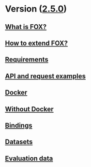 
[1]: ./fox.md
[2]: ./extendfox.md
[5]: ./requests.md
[6]: ./requirements.md
[7]: ./docker.md
[8]: https://github.com/AKSW/FOX/releases/tag/v2.3.0
[9]: https://github.com/dice-group/FOX/tree/2.5.0
[10]: ../evaluation
[11]: ../input
[12]: ./nodocker.md
[13]: ./bindings.md


# Version ([2.5.0][9])

## [What is FOX?][1]

## [How to extend FOX?][2]

## [Requirements][6]

## [API and request examples][5]

## [Docker][7]

## [Without Docker][12]

## [Bindings][13]

## [Datasets][11]

## [Evaluation data][10]


<!--
## Old Version ([2.3.0][8])

### Build:

Copy `fox.properties-dist` to `fox.properties` and run `./build.sh`.

Now, the release is ready in the `release` folder, `cd release`.

### Run:

Copy `fox.properties-dist` to `fox.properties` and run `run.sh`  to start the server.

To close the server, run `close.sh`.
-->
